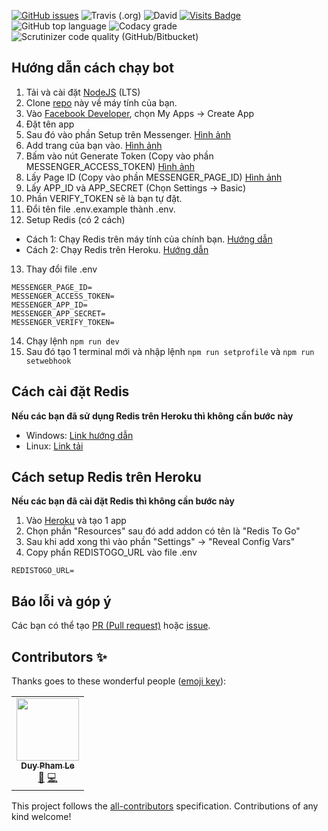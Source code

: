 [![GitHub issues](https://img.shields.io/github/issues-raw/phamleduy04/chatvoinguoila?style=for-the-badge)](https://github.com/phamleduy04/chatvoinguoila/issues)
![Travis (.org)](https://img.shields.io/travis/phamleduy04/chatvoinguoila?label=TRAVIS-CI&logo=TRAVIS&style=for-the-badge)
![David](https://img.shields.io/david/phamleduy04/chatvoinguoila?style=for-the-badge)
[![Visits Badge](https://badges.pufler.dev/visits/phamleduy04/chatvoinguoila?style=for-the-badge)](https://badges.pufler.dev)
![GitHub top language](https://img.shields.io/github/languages/top/phamleduy04/chatvoinguoila?style=for-the-badge)
![Codacy grade](https://img.shields.io/codacy/grade/539e40b766a9447990aae86726318ed5?style=for-the-badge)
![Scrutinizer code quality (GitHub/Bitbucket)](https://img.shields.io/scrutinizer/quality/g/phamleduy04/chatvoinguoila?style=for-the-badge)

## Hướng dẫn cách chạy bot
1. Tải và cài đặt [NodeJS](https://nodejs.org/en/) (LTS)
2. Clone [repo]([https://github.com/phamleduy04/chatvoinguoila](https://github.com/phamleduy04/chatvoinguoila)) này về máy tính của bạn.
3. Vào [Facebook Developer]([http://developers.facebook.com](http://developers.facebook.com/)), chọn My Apps -> Create App
4. Đặt tên app
5. Sau đó vào phần Setup trên Messenger. [Hình ảnh](https://github.com/phamleduy04/chatvoinguoila/blob/master/assets/msg.png?raw=true)
6. Add trang của bạn vào. [Hình ảnh](https://raw.githubusercontent.com/phamleduy04/chatvoinguoila/master/assets/add%20page.png)
7. Bấm vào nút Generate Token (Copy vào phần MESSENGER_ACCESS_TOKEN) [Hình ảnh](https://github.com/phamleduy04/chatvoinguoila/blob/master/assets/gen%20token.png?raw=true)
8. Lấy Page ID (Copy vào phần MESSENGER_PAGE_ID) [Hình ảnh](https://github.com/phamleduy04/chatvoinguoila/blob/master/assets/page%20id.png?raw=true)
9. Lấy APP_ID và APP_SECRET (Chọn Settings -> Basic) 
10. Phần VERIFY_TOKEN sẽ là bạn tự đặt. 
11. Đổi tên file .env.example thành .env.
12. Setup Redis (có 2 cách)
- Cách 1: Chạy Redis trên máy tính của chính bạn. [Hướng dẫn](https://github.com/phamleduy04/chatvoinguoila#c%C3%A1ch-c%C3%A0i-%C4%91%E1%BA%B7t-redis)
- Cách 2: Chạy Redis trên Heroku. [Hướng dẫn](https://github.com/phamleduy04/chatvoinguoila#c%C3%A1ch-setup-redis-tr%C3%AAn-heroku)
13. Thay đổi file .env
```
MESSENGER_PAGE_ID=
MESSENGER_ACCESS_TOKEN= 
MESSENGER_APP_ID=  
MESSENGER_APP_SECRET=  
MESSENGER_VERIFY_TOKEN=
``` 
14. Chạy lệnh `npm run dev`
15. Sau đó tạo 1 terminal mới và nhập lệnh `npm run setprofile` và `npm run setwebhook`
## Cách cài đặt Redis
**Nếu các bạn đã sử dụng Redis trên Heroku thì không cần bước này**
- Windows: [Link hướng dẫn](https://redislabs.com/blog/redis-on-windows-10/)
- Linux: [Link tải](https://redis.io/download)


## Cách setup Redis trên Heroku
**Nếu các bạn đã cài đặt Redis thì không cần bước này**
1. Vào [Heroku](https://www.heroku.com/) và tạo 1 app
2. Chọn phần "Resources" sau đó add addon có tên là "Redis To Go"
3. Sau khi add xong thì vào phần "Settings" -> "Reveal Config Vars"
4. Copy phần REDISTOGO_URL vào file .env
```
REDISTOGO_URL=
```
## Báo lỗi và góp ý
Các bạn có thể tạo [PR (Pull request)](https://github.com/phamleduy04/chatvoinguoila/pulls) hoặc [issue](https://github.com/phamleduy04/chatvoinguoila/issues).

## Contributors ✨

Thanks goes to these wonderful people ([emoji key](https://allcontributors.org/docs/en/emoji-key)):

<!-- ALL-CONTRIBUTORS-LIST:START - Do not remove or modify this section -->
<!-- prettier-ignore-start -->
<!-- markdownlint-disable -->
<table>
  <tr>
    <td align="center"><a href="https://github.com/phamleduy04"><img src="https://avatars2.githubusercontent.com/u/32657584?v=4" width="100px;" alt=""/><br /><sub><b>Duy Pham Le</b></sub></a><br /><a href="https://github.com/phamleduy04/chatvoinguoila/issues?q=author%3Aphamleduy04" title="Bug reports">🐛</a> <a href="https://github.com/phamleduy04/chatvoinguoila/commits?author=phamleduy04" title="Code">💻</a></td>
  </tr>
</table>

<!-- markdownlint-enable -->
<!-- prettier-ignore-end -->
<!-- ALL-CONTRIBUTORS-LIST:END -->

This project follows the [all-contributors](https://github.com/all-contributors/all-contributors) specification. Contributions of any kind welcome!
